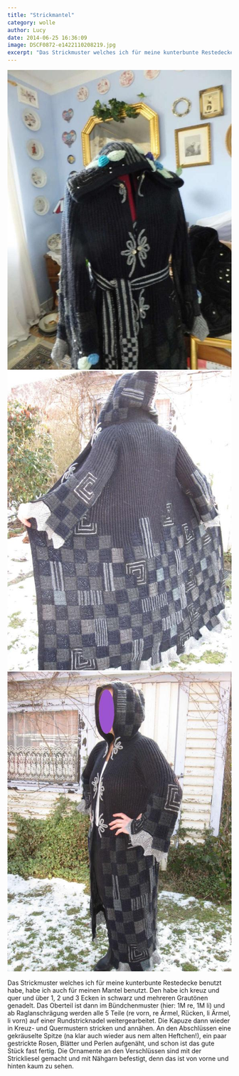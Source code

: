 ```yaml
---
title: "Strickmantel"
category: wolle
author: Lucy
date: 2014-06-25 16:36:09
image: DSCF0872-e1422110208219.jpg
excerpt: "Das Strickmuster welches ich für meine kunterbunte Restedecke benutzt habe, habe ich auch für meinen Mantel benutzt."
---
```


![Strickmantel auf Kleiderpuppe](DSCF0872-e1422110208219.jpg)
![Strickmantel von Hinten](IMG_1992.jpg)
![Strickmantel angezogen](IMG_1991.jpg)

Das Strickmuster welches ich für meine kunterbunte Restedecke benutzt habe, habe ich auch für meinen Mantel benutzt. Den habe ich kreuz und quer und über 1, 2 und 3 Ecken in schwarz und mehreren Grautönen genadelt. Das Oberteil ist dann im Bündchenmuster (hier: 1M re, 1M li) und ab Raglanschrägung werden alle 5 Teile (re vorn, re Ärmel, Rücken, li Ärmel, li vorn) auf einer Rundstricknadel weitergearbeitet. Die  Kapuze dann wieder in Kreuz- und Quermustern stricken und annähen. An den Abschlüssen eine gekräuselte Spitze (na klar auch wieder aus nem alten Heftchen!), ein paar gestrickte Rosen, Blätter und Perlen aufgenäht, und schon ist das gute Stück fast fertig. Die Ornamente an den Verschlüssen sind mit der Strickliesel gemacht und mit Nähgarn befestigt, denn das ist von vorne und hinten kaum zu sehen.
